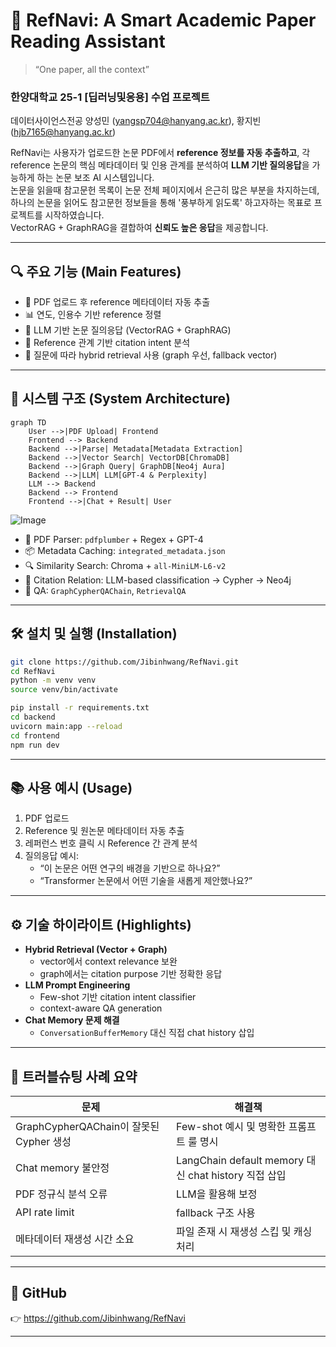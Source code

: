 # 🧠 RefNavi: A Smart Academic Paper Reading Assistant

> “One paper, all the context”

### 한양대학교 25-1 [딥러닝및응용] 수업 프로젝트
데이터사이언스전공 양성민 (yangsp704@hanyang.ac.kr), 황지빈 (hjb7165@hanyang.ac.kr)

RefNavi는 사용자가 업로드한 논문 PDF에서 **reference 정보를 자동 추출하고**, 각 reference 논문의 핵심 메타데이터 및 인용 관계를 분석하여 **LLM 기반 질의응답**을 가능하게 하는 논문 보조 AI 시스템입니다.  
논문을 읽을때 참고문헌 목록이 논문 전체 페이지에서 은근히 많은 부분을 차지하는데, 하나의 논문을 읽어도 참고문헌 정보들을 통해 '풍부하게 읽도록' 하고자하는 목표로 프로젝트를 시작하였습니다.
<br>VectorRAG + GraphRAG을 결합하여 **신뢰도 높은 응답**을 제공합니다.

---

## 🔍 주요 기능 (Main Features)

- 📄 PDF 업로드 후 reference 메타데이터 자동 추출
- 📊 연도, 인용수 기반 reference 정렬
- 🧠 LLM 기반 논문 질의응답 (VectorRAG + GraphRAG)
- 🧭 Reference 관계 기반 citation intent 분석
- 💬 질문에 따라 hybrid retrieval 사용 (graph 우선, fallback vector)

---

## 🧱 시스템 구조 (System Architecture)

```mermaid
graph TD
    User -->|PDF Upload| Frontend
    Frontend --> Backend
    Backend -->|Parse| Metadata[Metadata Extraction]
    Backend -->|Vector Search| VectorDB[ChromaDB]
    Backend -->|Graph Query| GraphDB[Neo4j Aura]
    Backend -->|LLM| LLM[GPT-4 & Perplexity]
    LLM --> Backend
    Backend --> Frontend
    Frontend -->|Chat + Result| User
```
![Image](https://github.com/user-attachments/assets/e2feaf4e-4aeb-42b1-8cf9-447ef770d68f)

- 📄 PDF Parser: `pdfplumber` + Regex + GPT-4
- 📦 Metadata Caching: `integrated_metadata.json`
- 🔍 Similarity Search: Chroma + `all-MiniLM-L6-v2`
- 🧭 Citation Relation: LLM-based classification → Cypher → Neo4j
- 💬 QA: `GraphCypherQAChain`, `RetrievalQA`

---

## 🛠️ 설치 및 실행 (Installation)

```bash
git clone https://github.com/Jibinhwang/RefNavi.git
cd RefNavi
python -m venv venv
source venv/bin/activate

pip install -r requirements.txt
cd backend
uvicorn main:app --reload
cd frontend
npm run dev
```

---

## 📚 사용 예시 (Usage)

1. PDF 업로드
2. Reference 및 원논문 메타데이터 자동 추출
3. 레퍼런스 번호 클릭 시 Reference 간 관계 분석
4. 질의응답 예시:
    - “이 논문은 어떤 연구의 배경을 기반으로 하나요?”
    - “Transformer 논문에서 어떤 기술을 새롭게 제안했나요?”

---

## ⚙️ 기술 하이라이트 (Highlights)

- **Hybrid Retrieval (Vector + Graph)**
  - vector에서 context relevance 보완
  - graph에서는 citation purpose 기반 정확한 응답
- **LLM Prompt Engineering**
  - Few-shot 기반 citation intent classifier
  - context-aware QA generation
- **Chat Memory 문제 해결**
  - `ConversationBufferMemory` 대신 직접 chat history 삽입
---

## 🐞 트러블슈팅 사례 요약

| 문제 | 해결책 |
|------|--------|
| GraphCypherQAChain이 잘못된 Cypher 생성 | Few-shot 예시 및 명확한 프롬프트 룰 명시 |
| Chat memory 불안정 | LangChain default memory 대신 chat history 직접 삽입 |
| PDF 정규식 분석 오류 | LLM을 활용해 보정 |
| API rate limit | fallback 구조 사용 |
| 메타데이터 재생성 시간 소요 | 파일 존재 시 재생성 스킵 및 캐싱 처리 |

---

## 🔗 GitHub

👉 https://github.com/Jibinhwang/RefNavi

---
